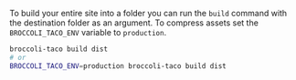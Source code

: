 To build your entire site into a folder you can run the `build` command with the destination folder as an argument. To compress assets set the `BROCCOLI_TACO_ENV` variable to `production`.

``` sh
broccoli-taco build dist
# or
BROCCOLI_TACO_ENV=production broccoli-taco build dist
```

